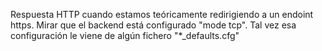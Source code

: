 Respuesta HTTP cuando estamos teóricamente redirigiendo a un endoint https.
Mirar que el backend está configurado "mode tcp".
Tal vez esa configuración le viene de algún fichero "*_defaults.cfg"
